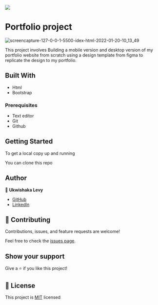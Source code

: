 ![](https://img.shields.io/badge/Microverse-blueviolet)

# Portfolio project
![screencapture-127-0-0-1-5500-idex-html-2022-01-20-10_13_49](https://user-images.githubusercontent.com/87197412/150299143-4f584876-1eef-437d-97a6-8c2cfa1686e7.png)



This project involves Building a mobile version and desktop version of my portfolio website from scratch using a design template from figma to replicate the design to my portfolio.

## Built With

- Html
- Bootstrap

### Prerequisites

- Text editor
- Git
- Github

## Getting Started

To get a local copy up and running

  You can clone this repo

## Author

👤 **Ukwishaka Levy**

- [GitHub](https://github.com/levy002)
- [LinkedIn](https://www.linkedin.com/in/levy-ukwishaka-405391223)

## 🤝 Contributing

Contributions, issues, and feature requests are welcome!

Feel free to check the [issues page](.../).

## Show your support

Give a ⭐️ if you like this project!

## 📝 License

This project is [MIT](./MIT.md) licensed
